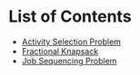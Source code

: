 # List of Contents

- [Activity Selection Problem](https://github.com/thisisshub/DSA/blob/main/R_greedy/A_activity_selection_problem.py)
- [Fractional Knapsack](https://github.com/thisisshub/DSA/blob/main/R_greedy/B_fractional_knapsack.py)
- [Job Sequencing Problem](https://github.com/thisisshub/DSA/blob/main/R_greedy/C_job_sequencing_problem.py)